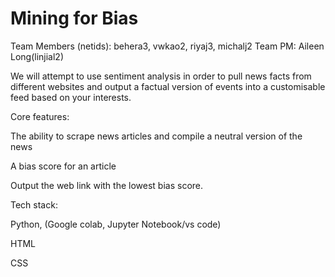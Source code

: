 # Mining for Bias

Team Members (netids): behera3,  vwkao2, riyaj3, michalj2
Team PM: Aileen Long(linjial2)


We will attempt to use sentiment analysis in order to pull news facts from different websites and output a factual version of events into a customisable feed based on your interests.


Core features:

  The ability to scrape news articles and compile a neutral version of the news
  
  A bias score for an article 
  
  Output the web link with the lowest bias score.
  
  
Tech stack:

  Python, (Google colab, Jupyter Notebook/vs code)
  
  HTML
  
  CSS
